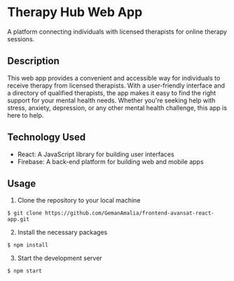 # Therapy Hub Web App
A platform connecting individuals with licensed therapists for online therapy sessions.



## Description

This web app provides a convenient and accessible way for individuals to receive therapy from licensed therapists. With a user-friendly interface and a directory of qualified therapists, the app makes it easy to find the right support for your mental health needs. Whether you're seeking help with stress, anxiety, depression, or any other mental health challenge, this app is here to help.

## Technology Used
 
* React: A JavaScript library for building user interfaces
* Firebase: A back-end platform for building web and mobile apps


## Usage


1. Clone the repository to your local machine

```
$ git clone https://github.com/GemanAmalia/frontend-avansat-react-app.git
```

2. Install the necessary packages

```
$ npm install
```

3. Start the development server

```
$ npm start
```
